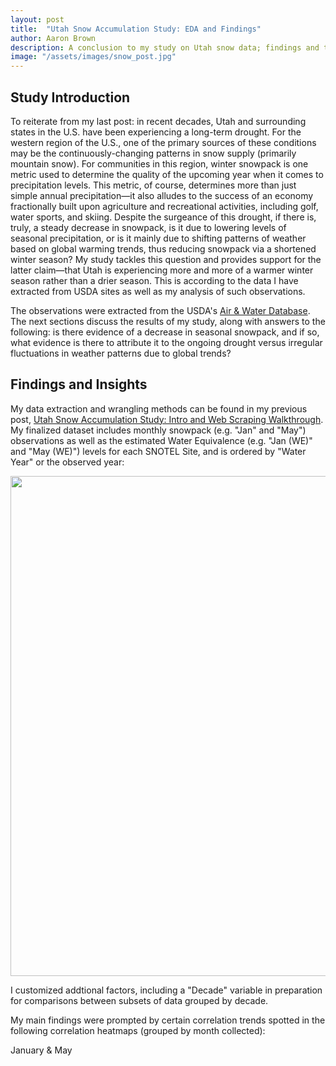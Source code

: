 ```yaml
---
layout: post
title:  "Utah Snow Accumulation Study: EDA and Findings"
author: Aaron Brown
description: A conclusion to my study on Utah snow data; findings and takeaways.
image: "/assets/images/snow_post.jpg"
--- 
```


## Study Introduction

To reiterate from my last post: in recent decades, Utah and surrounding states in the U.S. have been experiencing a long-term drought. For the western region of the U.S., one of the primary sources of these conditions may be the continuously-changing patterns in snow supply (primarily mountain snow). For communities in this region, winter snowpack is one metric used to determine the quality of the upcoming year when it comes to precipitation levels. This metric, of course, determines more than just simple annual precipitation—it also alludes to the success of an economy fractionally built upon agriculture and recreational activities, including golf, water sports, and skiing. Despite the surgeance of this drought, if there is, truly, a steady decrease in snowpack, is it due to lowering levels of seasonal precipitation, or is it mainly due to shifting patterns of weather based on global warming trends, thus reducing snowpack via a shortened winter season? My study tackles this question and provides support for the latter claim—that Utah is experiencing more and more of a warmer winter season rather than a drier season. This is according to the data I have extracted from USDA sites as well as my analysis of such observations.

The observations were extracted from the USDA's [Air & Water Database](https://wcc.sc.egov.usda.gov/nwcc/snow-course-sites.jsp?state=UT). The next sections discuss the results of my study, along with answers to the following: is there evidence of a decrease in seasonal snowpack, and if so, what evidence is there to attribute it to the ongoing drought versus irregular fluctuations in weather patterns due to global trends?


## Findings and Insights

My data extraction and wrangling methods can be found in my previous post, [Utah Snow Accumulation Study: Intro and Web Scraping Walkthrough](https://aajb99.github.io/2023/11/14/proj-p1.html). My finalized dataset includes monthly snowpack (e.g. "Jan" and "May") observations as well as the estimated Water Equivalence (e.g. "Jan (WE)" and "May (WE)") levels for each SNOTEL Site, and is ordered by "Water Year" or the observed year:

<img src="{{site.url}}/{{site.baseurl}}/assets/images/site_snow_dataset.png" alt="" style="width:800px;"/>

I customized addtional factors, including a "Decade" variable in preparation for comparisons between subsets of data grouped by decade.

My main findings were prompted by certain correlation trends spotted in the following correlation heatmaps (grouped by month collected):

January & May
<head>
    <meta charset="UTF-8">
    <meta name="viewport" content="width=device-width, initial-scale=1.0">
    <style>
        .image-container {
            display: inline-block; /* or use "flex" for a flexible layout */
            margin-right: 10px; /* Optional margin between images */
            margin-bottom: 20px; /* bottom margins */
        }

        img {
            width: 400px; /* Set the width of your images */
            height: auto; /* Maintain aspect ratio */
        }
    </style>
    <title>Side-by-Side Images</title>
</head>
<body>
    <div class='image-container'>
        <img src="{{site.url}}/{{site.baseurl}}/assets/images/snowcorr1.png" alt="">
    </div>
    <div class='image-container'>
        <img src="{{site.url}}/{{site.baseurl}}/assets/images/snowcorr2.png" alt="">
    </div>
</body>

As it is depicted here, there is a general trend of decreasing correlation between the monthly snowpack/water equivalent factors with factors of time, including decade, water year, and year installed (refer to dashboard to observe other months). It may be interpreted that as the months progress into the later season (Spring months), levels of snowpack gradually shrink at larger rates as the decade variable and other time factors increase. This will be explored further, but additional relationships must be analyzed, such as elevation and location (Lat/Lon) with snowpack—strong correlations here would prove difficult to isolate and analyze the relationship between snowpack and time variables.

Out of these additional potentially-underlying factors of snowpack as time increases, I first took a look at the locations of these sites by year and by decade:

Year
<head>
    <meta charset="UTF-8">
    <meta name="viewport" content="width=device-width, initial-scale=1.0">
    <style>
        .image-container {
            display: inline-block; /* or use "flex" for a flexible layout */
            margin-right: 10px; /* Optional margin between images */
            margin-bottom: 10px; /* bottom margins */
        }

        img {
            width: 400px; /* Set the width of your images */
            height: auto; /* Maintain aspect ratio */
        }
    </style>
    <title>Side-by-Side Images</title>
</head>
<body>
    <div class='image-container'>
        <img src="{{site.url}}/{{site.baseurl}}/assets/images/site_map_y1.png" alt="">
    </div>
    <div class='image-container'>
        <img src="{{site.url}}/{{site.baseurl}}/assets/images/site_map_y2.png" alt="">
    </div>
</body>

Decade
<head>
    <meta charset="UTF-8">
    <meta name="viewport" content="width=device-width, initial-scale=1.0">
    <style>
        .image-container {
            display: inline-block; /* or use "flex" for a flexible layout */
            margin-right: 10px; /* Optional margin between images */
            margin-bottom: 20px; /* bottom margins */
        }

        img {
            width: 400px; /* Set the width of your images */
            height: auto; /* Maintain aspect ratio */
        }
    </style>
    <title>Side-by-Side Images</title>
</head>
<body>
    <div class='image-container'>
        <img src="{{site.url}}/{{site.baseurl}}/assets/images/site_map_dec1.png" alt="">
    </div>
    <div class='image-container'>
        <img src="{{site.url}}/{{site.baseurl}}/assets/images/site_map_dec2.png" alt="">
    </div>
</body>


The geo-scatterplots can be used to determine whether or not the SNOTEL Sites are evenly-spread across the state—it is, more or less, a metric indicating how well each year or decade "represents Utah". The above plots show the sites that are in use for the given year; for the decade of 1880, it is observed that from the first year, operating sites are fairly-distributed throughout the state. This decade is perhaps the most lopsided, but from end-to-end it is representative of the state overall (one reason for comparing data grouped by decade rather than by year). Additionally, I compared the decades of 1980 and 2020, where the purple indicates which sites were used in 1980, and red indicates the sites used in 2020—because of overlap, the second plot is used to determine which sites from 1980 were also used in 2020. The results show that these two decades are comparable in representing the state (decades in between show similar patterns). Also, for the 1980 decade, I included the years 1978 and 1979 which were the first years SNOTEL tech was used, and the 2020 decade includes years 2020-2023.

After determining that for each decade, location is, more or less, evenly distributed, I proceeded to analyze elevation to see whether or not the sites used in each decade shared a similar pattern not only of two-dimensional location, but also with altitude:



## Key Takeaways

## Conclusion